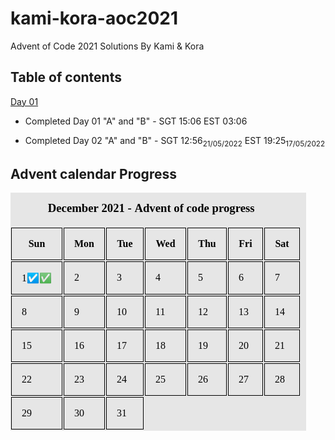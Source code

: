 # kami-kora-aoc2021
Advent of Code 2021 Solutions By Kami &amp; Kora
## Table of contents 
[Day 01](https://github.com/Korase/kami-kora-aoc2021#Day01)
<!-- - Started Day 01 "A" and "B" - SGT 13:28 EST 01:28 -->
- <span id="Day1">Completed Day 01 "A" and "B" - SGT 15:06 EST 03:06</span>
<!-- - Started Day 02 "A" and "B" - SGT 07:25 EST 19:25 -->
- <span id="Day2">Completed Day 02 "A" and "B" - SGT 12:56<sub>21/05/2022</sub> EST 19:25<sub>17/05/2022</sub></span>

## Advent calendar Progress

<img src="adventCalendar.png">